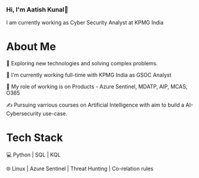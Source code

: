 ### Hi, I'm Aatish Kunal👋
I am currently working as Cyber Security Analyst at KPMG India

# About Me

🤔   Exploring new technologies and solving complex problems.

💼   I'm currently working full-time with KPMG India as GSOC Analyst

🌱   My role of working is on Products - Azure Sentinel, MDATP, AIP, MCAS, O365

✍️   Pursuing varrious courses on Artificial Intelligence with aim to build a AI-Cybersecurity use-case.

# Tech Stack
💻    Python | SQL | KQL

🌐   Linux | Azure Sentinel | Threat Hunting | Co-relation rules
